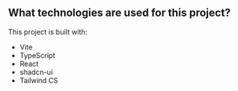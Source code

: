 
## What technologies are used for this project?

This project is built with:

- Vite
- TypeScript
- React
- shadcn-ui
- Tailwind CS
